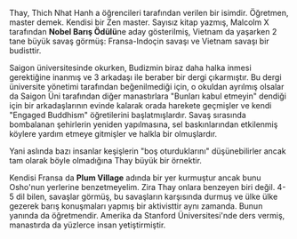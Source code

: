 Thay, Thich Nhat Hanh a öğrencileri tarafından verilen bir isimdir. Öğretmen, master demek. Kendisi bir Zen master. Sayısız kitap yazmış, Malcolm X tarafından **Nobel Barış Ödülü**ne aday gösterilmiş, Vietnam da yaşarken 2 tane büyük savaş görmüş: Fransa-Indoçin savaşı ve Vietnam savaşı bir budisttir. 

Saigon üniversitesinde okurken, Budizmin biraz daha halka inmesi gerektiğine inanmış ve 3 arkadaşı ile beraber bir dergi çıkarmıştır. Bu dergi üniversite yönetimi tarafından beğenilmediği için, o okuldan ayrılmış olsalar da Saigon Üni tarafından diğer manastırlara "Bunları kabul etmeyin" dendiği için bir arkadaşlarının evinde kalarak orada harekete geçmişler ve kendi "Engaged Buddhism" öğretilerini başlatmışlardır. Savaş sırasında bombalanan şehirlerin yeniden yapılmasına, sel baskınlarından etkilenmiş köylere yardım etmeye gitmişler ve halkla bir olmuşlardır. 

Yani aslında bazı insanlar keşişlerin "boş oturduklarını" düşünebilirler ancak tam olarak böyle olmadığına Thay büyük bir örnektir. 

Kendisi Fransa da **Plum Village** adında bir yer kurmuştur ancak bunu Osho'nun yerlerine benzetmeyelim. Zira Thay onlara benzeyen biri değil. 4-5 dil bilen, savaşlar görmüş, bu savaşların karşısında durmuş ve ülke ülke gezerek barış konuşmaları yapmış bir aktivisttir aynı zamanda. Bunun yanında da öğretmendir. Amerika da Stanford Üniversitesi'nde ders vermiş, manastırda da yüzlerce insan yetiştirmiştir. 
